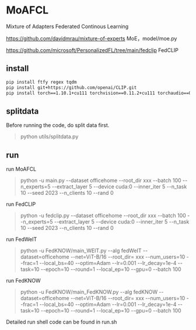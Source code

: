 # MoAFCL
Mixture of Adapters Federated Continous Learning

https://github.com/davidmrau/mixture-of-experts MoE，model/moe.py

https://github.com/microsoft/PersonalizedFL/tree/main/fedclip FedCLIP

## install

```bash
pip install ftfy regex tqdm
pip install git+https://github.com/openai/CLIP.git
pip install torch==1.10.1+cu111 torchvision==0.11.2+cu111 torchaudio==0.10.1 -f https://download.pytorch.org/whl/cu111/torch_stable.html
```
## splitdata
Before running the code, do split data first.

> python utils/splitdata.py

## run

run MoAFCL
> python -u main.py --dataset officehome --root_dir xxx --batch 100  --n_experts=5 --extract_layer 5  --device cuda:0 --inner_iter 5 --n_task 10 --seed 2023 --n_clients 10 --rand 0 

run FedCLIP
> python -u fedclip.py --dataset officehome --root_dir xxx --batch 100  --n_experts=5 --extract_layer 5  --device cuda:0 --inner_iter 5 --n_task 10 --seed 2023 --n_clients 10 --rand 0 

run FedWeIT
> python -u FedKNOW/main_WEIT.py --alg fedWeIT  --dataset=officehome --net=ViT-B/16 --root_dir= xxx --num_users=10 --frac=1 --local_bs=40 --optim=Adam --lr=0.001 --lr_decay=1e-4 --task=10 --epoch=10 --round=1  --local_ep=10  --gpu=0 --batch 100

run FedKNOW
> python -u FedKNOW/main_FedKNOW.py --alg fedKNOW  --dataset=officehome --net=ViT-B/16 --root_dir= xxx --num_users=10 --frac=1 --local_bs=40 --optim=Adam --lr=0.001 --lr_decay=1e-4 --task=10 --epoch=10 --round=1  --local_ep=10  --gpu=0 --batch 100

Detailed run shell code can be found in run.sh
